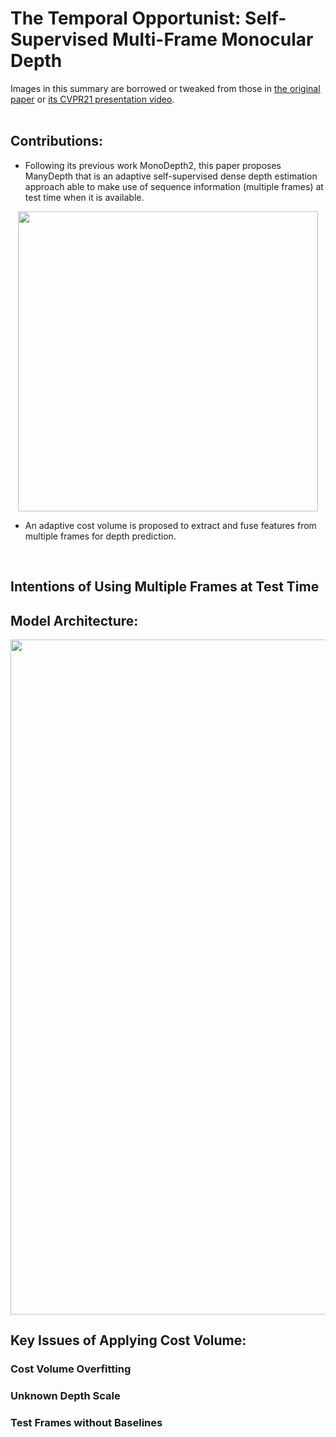 # The Temporal Opportunist: Self-Supervised Multi-Frame Monocular Depth

Images in this summary are borrowed or tweaked from those in [<ins>the original paper</ins>](https://arxiv.org/abs/2104.14540) or [its CVPR21 presentation video](https://storage.googleapis.com/niantic-lon-static/research/manydepth/manydepth_cvpr_cc.mp4).  
 </br>
 
## Contributions:   
* Following its previous work MonoDepth2, this paper proposes ManyDepth that is an adaptive self-supervised dense depth estimation approach able to make use of sequence information (multiple frames) at test time when it is available.
<p align="center">
<img src="https://github.com/bolianchen/private-deep-learning-paper-reading/blob/main/the_temporal_opportunist_self_supervised_multi_frame_monocular_depth/images/fig1_v.png" width="480">
</p>

* An adaptive cost volume is proposed to extract and fuse features from multiple frames for depth prediction.  

</br>


## Intentions of Using Multiple Frames at Test Time

## Model Architecture: 
<p align="center">
<img src="https://github.com/bolianchen/private-deep-learning-paper-reading/blob/main/the_temporal_opportunist_self_supervised_multi_frame_monocular_depth/images/fig2_c1.png" width="1080">
</p>

## Key Issues of Applying Cost Volume:
### Cost Volume Overfitting

### Unknown Depth Scale

### Test Frames without Baselines
